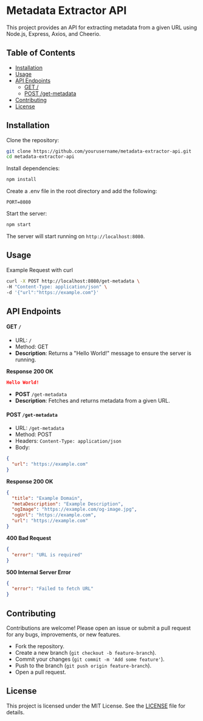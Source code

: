 # Metadata Extractor API

This project provides an API for extracting metadata from a given URL using Node.js, Express, Axios, and Cheerio.

## Table of Contents

- [Installation](#installation)
- [Usage](#usage)
- [API Endpoints](#api-endpoints)
  - [GET /](#get-)
  - [POST /get-metadata](#post-get-metadata)
- [Contributing](#contributing)
- [License](#license)

## Installation

Clone the repository:
   ```bash
   git clone https://github.com/yourusername/metadata-extractor-api.git
   cd metadata-extractor-api
  ```

Install dependencies:
  ```bash
  npm install
  ```
Create a .env file in the root directory and add the following:
  ```env
  PORT=8080
  ```
Start the server:
  ```bash
  npm start
  ```
  The server will start running on `http://localhost:8080`.

## Usage

Example Request with curl
```bash
curl -X POST http://localhost:8080/get-metadata \
-H "Content-Type: application/json" \
-d '{"url":"https://example.com"}'
```

## API Endpoints
#### GET `/`
- URL: `/`
- Method: GET
- **Description**: Returns a "Hello World!" message to ensure the server is running.

**Response**
  **200 OK**
```json
Hello World!
```
- **POST** `/get-metadata`
- **Description**: Fetches and returns metadata from a given URL.

#### POST `/get-metadata`

- URL: `/get-metadata`
- Method: POST
- Headers:
  `Content-Type: application/json`
- Body:
```json
{
  "url": "https://example.com"
}
```
**Response 200 OK**

```json
{
  "title": "Example Domain",
  "metaDescription": "Example Description",
  "ogImage": "https://example.com/og-image.jpg",
  "ogUrl": "https://example.com",
  "url": "https://example.com"
}
```
**400 Bad Request**

```json
{
  "error": "URL is required"
}
```
**500 Internal Server Error**
```json
{
  "error": "Failed to fetch URL"
}
```


## Contributing
Contributions are welcome! Please open an issue or submit a pull request for any bugs, improvements, or new features.

- Fork the repository.
- Create a new branch (`git checkout -b feature-branch`).
- Commit your changes (`git commit -m 'Add some feature'`).
- Push to the branch (`git push origin feature-branch`).
- Open a pull request.

## License
This project is licensed under the MIT License. See the [LICENSE](LICENSE) file for details.